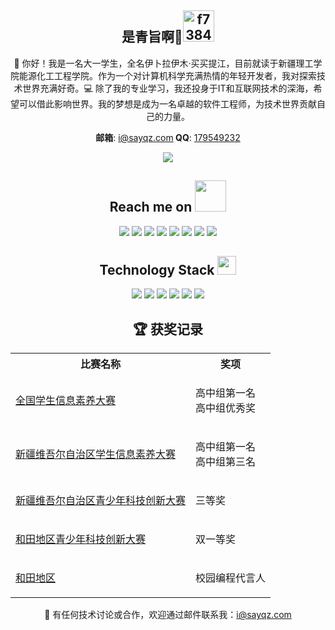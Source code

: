 <div align="center">
<h2>是青旨啊🌴<img src="https://img-blog.csdnimg.cn/f7384c88956d4378b72e47548e19c9f8.gif" alt="f7384c88956d4378b72e47548e19c9f8.gif" width="50" /></h2>
  <p align="center">👋 你好！我是一名大一学生，全名伊卜拉伊木·买买提江，目前就读于新疆理工学院能源化工工程学院。作为一个对计算机科学充满热情的年轻开发者，我对探索技术世界充满好奇。💻 除了我的专业学习，我还投身于IT和互联网技术的深海，希望可以借此影响世界。我的梦想是成为一名卓越的软件工程师，为技术世界贡献自己的力量。</p>
  <p align="center">
<strong>邮箱</strong>: <a href="mailto:i@sayqz.com">i@sayqz.com</a><strong>   QQ</strong>: <a href="http://wpa.qq.com/msgrd?v=3&uin=179549232&site=qq&menu=yes">179549232</a>
</p>
</div>

<div align="center">
<img src="https://github-readme-stats.vercel.app/api?username=GSQZ&show_icons=true&theme=tokyonight&line_height=27">
</div>

<h2 align="center">Reach me on <img src="https://media.giphy.com/media/mGcNjsfWAjY5AEZNw6/giphy.gif" width="50"></h2>

<div align="center">
<img src="https://img.shields.io/badge/-JavaScript-black?style=flat-square&logo=javascript"/>
<img src="https://img.shields.io/badge/-Nodejs-black?style=flat-square&logo=Node.js"/>
<img src="https://img.shields.io/badge/-Expressjs-black?style=flat-square&logo=Express.js"/>
<img src="https://img.shields.io/badge/-React-black?style=flat-square&logo=react"/>
<img src="https://img.shields.io/badge/-MongoDB-black?style=flat-square&logo=mongodb"/>
<img src="https://img.shields.io/badge/-MySQL-black?style=flat-square&logo=mysql"/>
<img src="https://img.shields.io/badge/-Git-black?style=flat-square&logo=git"/>
<img src="https://img.shields.io/badge/-GitHub-black?style=flat-square&logo=github"/>
</div>

<h2 align="center">Technology Stack <img src="https://media.giphy.com/media/WUlplcMpOCEmTGBtBW/giphy.gif" width="30"></h2>

<div align="center">
<img src="https://img.shields.io/badge/C-00599C?style=flat-square&logo=c&logoColor=white"/>
<img src="https://img.shields.io/badge/-java-E34A86?style=flat-square&logo=java"/>
<img src="https://img.shields.io/badge/-C++-00599C?style=flat-square&logo=c"/>
<img src="https://img.shields.io/badge/-HTML5-E34F26?style=flat-square&logo=html5&logoColor=white"/>
<img src="https://img.shields.io/badge/-CSS3-1572B6?style=flat-square&logo=css3"/>
<img src="https://img.shields.io/badge/PHP-777BB4?style=flat-square&logo=php&logoColor=white"/>
</div>

<h2 align="center">🏆 获奖记录</h2>

<div align="center">
  <table>
    <tr>
      <th>比赛名称</th>
      <th>奖项</th>
    </tr>
    <tr>
      <td><a href="https://api.sayqz.com/awards">全国学生信息素养大赛</a></td>
      <td>
        <ul style="list-style-type: none; padding-left: 0;">
          <li>高中组第一名</li>
          <li>高中组优秀奖</li>
        </ul>
      </td>
    </tr>
    <tr>
      <td><a href="https://api.sayqz.com/awards">新疆维吾尔自治区学生信息素养大赛</a></td>
      <td>
        <ul style="list-style-type: none; padding-left: 0;">
          <li>高中组第一名</li>
          <li>高中组第三名</li>
        </ul>
      </td>
    </tr>
    <tr>
      <td><a href="https://api.sayqz.com/awards">新疆维吾尔自治区青少年科技创新大赛</a></td>
      <td>
        <ul style="list-style-type: none; padding-left: 0;">
          <li>三等奖</li>
        </ul>
      </td>
    </tr>
    <tr>
      <td><a href="https://api.sayqz.com/awards">和田地区青少年科技创新大赛</a></td>
      <td>
        <ul style="list-style-type: none; padding-left: 0;">
          <li>双一等奖</li>
        </ul>
      </td>
    </tr>
    <tr>
      <td><a href="https://api.sayqz.com/awards">和田地区</a></td>
      <td>
        <ul style="list-style-type: none; padding-left: 0;">
          <li>校园编程代言人</li>
        </ul>
      </td>
    </tr>
  </table>
</div>


<div align="center">
📧 有任何技术讨论或合作，欢迎通过邮件联系我：<a href="mailto:i@sayqz.com">i@sayqz.com</a>
</div>

